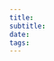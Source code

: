 ```yaml
---
title:
subtitle:
date:
tags:
---
```


<!-- do ya thing: https://www.youtube.com/watch?v=36DCuT1KxM4 -->

